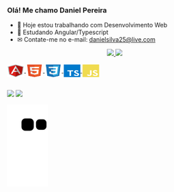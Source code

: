 ### Olá! Me chamo Daniel Pereira


- 🔭 Hoje estou trabalhando com Desenvolvimento Web
- 🌱 Estudando Angular/Typescript
- ✉ Contate-me no e-mail: danielsilva25@live.com
<div align="center">
  <a href="https://github.com/ZKros">
  <img height="180em" src="https://github-readme-stats.vercel.app/api?username=zkros&show_icons=true&theme=dark&include_all_commits=true&count_private=true"/>
  <img height="180em" src="https://github-readme-stats.vercel.app/api/top-langs/?username=zkros&layout=compact&langs_count=7&theme=dark"/>
</div>
<div style="display: inline_block"><br>
  <img align="center" alt="Daniel-Angular" height="30" width="40" src="https://raw.githubusercontent.com/devicons/devicon/master/icons/angularjs/angularjs-original.svg">
    <img align="center" alt="Daniel-HTML" height="30" width="40" src="https://raw.githubusercontent.com/devicons/devicon/master/icons/html5/html5-original.svg">
  <img align="center" alt="Daniel-CSS" height="30" width="40" src="https://raw.githubusercontent.com/devicons/devicon/master/icons/css3/css3-original.svg">
  <img align="center" alt="Daniel-Ts" height="30" width="40" src="https://raw.githubusercontent.com/devicons/devicon/master/icons/typescript/typescript-plain.svg">
  <img align="center" alt="Daniel-Js" height="30" width="40" src="https://raw.githubusercontent.com/devicons/devicon/master/icons/javascript/javascript-plain.svg">
</div>

##
 
<div> 
  <a href="https://www.instagram.com/z.kros/" target="_blank"><img src="https://img.shields.io/badge/-Instagram-%23E4405F?style=for-the-badge&logo=instagram&logoColor=white" target="_blank"></a>
  <a href="https://www.linkedin.com/in/daniel-pereira-4960621b3/" target="_blank"><img src="https://img.shields.io/badge/-LinkedIn-%230077B5?style=for-the-badge&logo=linkedin&logoColor=white" target="_blank"></a> 
 
  ![Snake animation](https://github.com/Zkros/Zkros/blob/output/github-contribution-grid-snake.svg)
</div>
